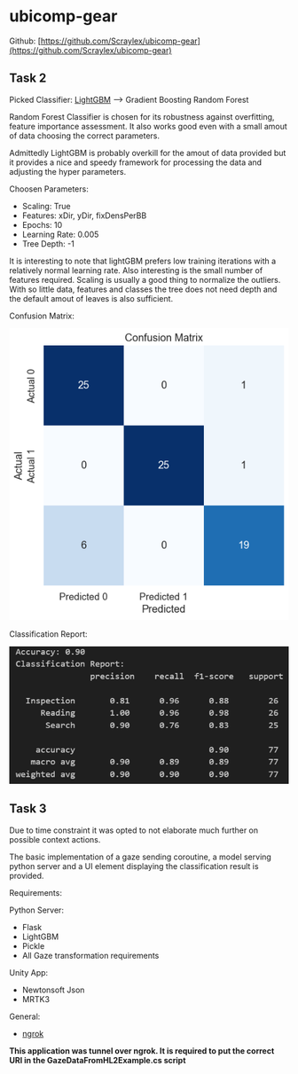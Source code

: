 # ubicomp-gear

Github: [https://github.com/Scraylex/ubicomp-gear](https://github.com/Scraylex/ubicomp-gear)

## Task 2

Picked Classifier: [LightGBM](https://lightgbm.readthedocs.io/en/stable/)
--> Gradient Boosting Random Forest

Random Forest Classifier is chosen for its robustness against overfitting, feature importance assessment. It also works good even with a small amout of data choosing the correct parameters.

Admittedly LightGBM is probably overkill for the amout of data provided but it provides a nice and speedy framework for processing the data and adjusting the hyper parameters.

Choosen Parameters:

- Scaling: True
- Features: xDir, yDir, fixDensPerBB
- Epochs: 10
- Learning Rate: 0.005
- Tree Depth: -1

It is interesting to note that lightGBM prefers low training iterations with a relatively normal learning rate. Also interesting is the small number of features required. Scaling is usually a good thing to normalize the outliers. With so little data, features and classes the tree does not need depth and the default amout of leaves is also sufficient.

Confusion Matrix:

![](./Images/confusion.png)

Classification Report:

![](./Images/classification_score.PNG)

## Task 3

Due to time constraint it was opted to not elaborate much further on possible context actions.

The basic implementation of a gaze sending coroutine, a model serving python server and a UI element displaying the classification result is provided.

Requirements:

Python Server:

- Flask
- LightGBM
- Pickle
- All Gaze transformation requirements

Unity App:

- Newtonsoft Json
- MRTK3

General:

- [ngrok](https://ngrok.com/)

**This application was tunnel over ngrok. It is required to put the correct URI in the GazeDataFromHL2Example.cs script**